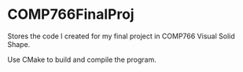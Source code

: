 # COMP766FinalProj

Stores the code I created for my final project in COMP766 Visual Solid Shape.

Use CMake to build and compile the program.
